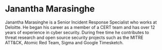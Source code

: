 # Janantha Marasinghe

Janantha Marasinghe is a Senior Incident Response Specialist who works at Deloitte. He began his career as a member of a CERT team and has over 12 years of experience in cyber security. During free time he contributes to threat research and open source security projects such as the MITRE ATT&CK, Atomic Red Team, Sigma and Google Timesketch. 